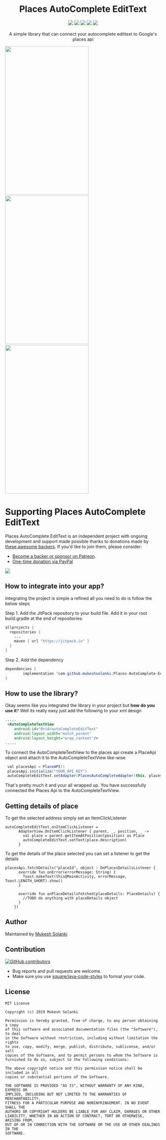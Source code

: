<h1 align="center">Places AutoComplete EditText</h1>
<p align="center">
<a href="https://www.codacy.com/app/mukeshsolanki/Places-AutoComplete-EditText?utm_source=github.com&amp;utm_medium=referral&amp;utm_content=mukeshsolanki/Places-AutoComplete-EditText&amp;utm_campaign=Badge_Grade"><img src="https://api.codacy.com/project/badge/Grade/e9f91e5cba1a4ebaaa51d532aa2afda8"/></a>
  <a href="https://jitpack.io/#mukeshsolanki/Places-AutoComplete-EditText"> <img src="https://jitpack.io/v/mukeshsolanki/Places-AutoComplete-EditText/month.svg" /></a>
  <a href="https://jitpack.io/#mukeshsolanki/Places-AutoComplete-EditText"> <img src="https://jitpack.io/v/mukeshsolanki/Places-AutoComplete-EditText.svg" /></a>
  <a href="https://circleci.com/gh/mukeshsolanki/Places-AutoComplete-EditText/tree/master"> <img src="https://circleci.com/gh/mukeshsolanki/Places-AutoComplete-EditText/tree/master.svg?style=shield" /></a>
  <a href="https://opensource.org/licenses/MIT"><img src="https://img.shields.io/badge/License-MIT-blue.svg"/></a>
  <br /><br />
    A simple library that can connect your autocomplete edittext to Google's places api
</p>

<img src="https://raw.githubusercontent.com/mukeshsolanki/Places-AutoComplete-EditText/master/screenshots/ss1.png" width="270" height="480" /> &nbsp;&nbsp;
<img src="https://raw.githubusercontent.com/mukeshsolanki/Places-AutoComplete-EditText/master/screenshots/ss2.png" width="270" height="480" /> &nbsp;&nbsp;
<img src="https://raw.githubusercontent.com/mukeshsolanki/Places-AutoComplete-EditText/master/screenshots/ss3.png" width="270" height="480" /> &nbsp;&nbsp;

# Supporting Places AutoComplete EditText

Places AutoComplete EditText is an independent project with ongoing development and support made possible thanks to donations made by [these awesome backers](BACKERS.md#sponsors). If you'd like to join them, please consider:

- [Become a backer or sponsor on Patreon](https://www.patreon.com/mukeshsolanki).
- [One-time donation via PayPal](https://www.paypal.me/mukeshsolanki)

<a href="https://www.patreon.com/bePatron?c=935498" alt="Become a Patron"><img src="https://c5.patreon.com/external/logo/become_a_patron_button.png" /></a>

## How to integrate into your app?
Integrating the project is simple a refined all you need to do is follow the below steps

Step 1. Add the JitPack repository to your build file. Add it in your root build.gradle at the end of repositories:

```java
allprojects {
  repositories {
    ...
    maven { url "https://jitpack.io" }
  }
}
```
Step 2. Add the dependency
```java
dependencies {
        implementation 'com.github.mukeshsolanki:Places-AutoComplete-EditText:<latest-version>'
}
```

## How to use the library?
Okay seems like you integrated the library in your project but **how do you use it**? Well its really easy just add the following to your xml design

```xml
.....
 <AutoCompleteTextView
    android:id="@+id/autoCompleteEditText"
    android:layout_width="match_parent"
    android:layout_height="wrap_content"/>
.....
```
To connect the AutoCompleteTextView to the places api create a PlaceApi object and attach it to the AutoCompleteTextView like-wise

```java
 val placesApi = PlaceAPI()
 placesApi.initialize("YOUR_API_KEY")
 autoCompleteEditText.setAdapter(PlacesAutoCompleteAdapter(this, placesApi))
```
That's pretty much it and your all wrapped up. You have successfully connected the Places Api to the AutoCompleteTextView.

## Getting details of place
To get the selected address simply set an ItemClickListener
```
autoCompleteEditText.onItemClickListener =
      AdapterView.OnItemClickListener { parent, _, position, _ ->
        val place = parent.getItemAtPosition(position) as Place
        autoCompleteEditText.setText(place.description)
      }
```
To get the details of the place selected you can set a listener to get the details
```
placesApi.fetchDetails("placeId", object : OnPlacesDetailsListener {
      override fun onError(errorMessage: String) {
        Toast.makeText(this@MainActivity, errorMessage, Toast.LENGTH_SHORT).show()
      }

      override fun onPlaceDetailsFetched(placeDetails: PlaceDetails) {
        //TODO do anything with placeDetails object
      }
    })
```

## Author
Maintained by [Mukesh Solanki](https://www.github.com/mukeshsolanki)

## Contribution
[![GitHub contributors](https://img.shields.io/github/contributors/mukeshsolanki/Places-AutoComplete-EditText.svg)](https://github.com/mukeshsolanki/Places-AutoComplete-EditText/graphs/contributors)

* Bug reports and pull requests are welcome.
* Make sure you use [square/java-code-styles](https://github.com/square/java-code-styles) to format your code.

## License
```
MIT License

Copyright (c) 2019 Mukesh Solanki

Permission is hereby granted, free of charge, to any person obtaining a copy
of this software and associated documentation files (the "Software"), to deal
in the Software without restriction, including without limitation the rights
to use, copy, modify, merge, publish, distribute, sublicense, and/or sell
copies of the Software, and to permit persons to whom the Software is
furnished to do so, subject to the following conditions:

The above copyright notice and this permission notice shall be included in all
copies or substantial portions of the Software.

THE SOFTWARE IS PROVIDED "AS IS", WITHOUT WARRANTY OF ANY KIND, EXPRESS OR
IMPLIED, INCLUDING BUT NOT LIMITED TO THE WARRANTIES OF MERCHANTABILITY,
FITNESS FOR A PARTICULAR PURPOSE AND NONINFRINGEMENT. IN NO EVENT SHALL THE
AUTHORS OR COPYRIGHT HOLDERS BE LIABLE FOR ANY CLAIM, DAMAGES OR OTHER
LIABILITY, WHETHER IN AN ACTION OF CONTRACT, TORT OR OTHERWISE, ARISING FROM,
OUT OF OR IN CONNECTION WITH THE SOFTWARE OR THE USE OR OTHER DEALINGS IN THE
SOFTWARE.
```

